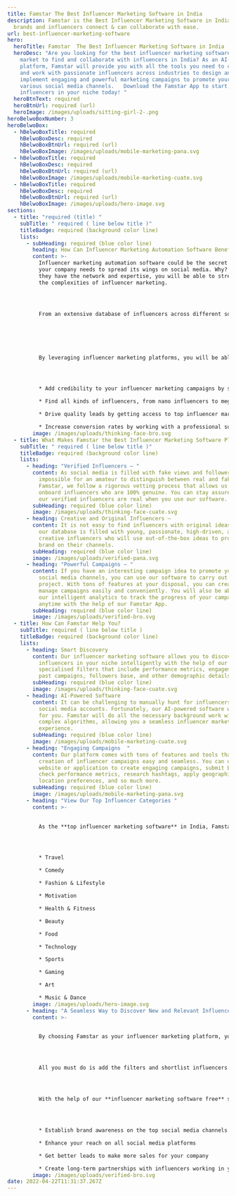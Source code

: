 ```yaml
---
title: Famstar The Best Influencer Marketing Software in India
description: Famstar is the Best Influencer Marketing Software in India, where
  brands and influencers connect & can collaborate with ease.
url: best-influencer-marketing-software
hero:
  heroTitle: Famstar  The Best Influencer Marketing Software in India
  heroDesc: "Are you looking for the best influencer marketing software in the
    market to find and collaborate with influencers in India? As an AI-powered
    platform, Famstar will provide you with all the tools you need to connect
    and work with passionate influencers across industries to design and
    implement engaging and powerful marketing campaigns to promote your brand on
    various social media channels.   Download the Famstar App to start exploring
    influencers in your niche today! "
  heroBtnText: required
  heroBtnUrl: required (url)
  heroImage: /images/uploads/sitting-girl-2-.png
heroBelwoBoxNumber: 3
heroBelwoBox:
  - hBelwoBoxTitle: required
    hBelwoBoxDesc: required
    hBelwoBoxBtnUrl: required (url)
    hBelwoBoxImage: /images/uploads/mobile-marketing-pana.svg
  - hBelwoBoxTitle: required
    hBelwoBoxDesc: required
    hBelwoBoxBtnUrl: required (url)
    hBelwoBoxImage: /images/uploads/mobile-marketing-cuate.svg
  - hBelwoBoxTitle: required
    hBelwoBoxDesc: required
    hBelwoBoxBtnUrl: required (url)
    hBelwoBoxImage: /images/uploads/hero-image.svg
sections:
  - title: "required (title) "
    subTitle: " required ( line below title )"
    titleBadge: required (background color line)
    lists:
      - subHeading: required (blue color line)
        heading: How Can Influencer Marketing Automation Software Benefit Your Business?
        content: >-
          Influencer marketing automation software could be the secret sauce
          your company needs to spread its wings on social media. Why? Because
          they have the network and expertise, you will be able to streamline
          the complexities of influencer marketing.




          From an extensive database of influencers across different social media channels to data-driven analytics, influencer marketing software has it all to find and work with the right influencers.






          By leveraging influencer marketing platforms, you will be able to –




          * Add credibility to your influencer marketing campaigns by staying away from unqualified or fake influencers.

          * Find all kinds of influencers, from nano influencers to mega influencers, in your niche seamlessly.

          * Drive quality leads by getting access to top influencer marketing experts.

          * Increase conversion rates by working with a professional support team who can aid your quest for turning leads into customers.
        image: /images/uploads/thinking-face-bro.svg
  - title: What Makes Famstar the Best Influencer Marketing Software Platform?
    subTitle: " required ( line below title )"
    titleBadge: required (background color line)
    lists:
      - heading: "Verified Influencers – "
        content: As social media is filled with fake views and followers, it can be
          impossible for an amateur to distinguish between real and fake. At
          Famstar, we follow a rigorous vetting process that allows us to
          onboard influencers who are 100% genuine. You can stay assured that
          our verified influencers are real when you use our software.
        subHeading: required (blue color line)
        image: /images/uploads/thinking-face-cuate.svg
      - heading: Creative and Original Influencers –
        content: It is not easy to find influencers with original ideas. Fortunately,
          our database is filled with young, passionate, high-driven, and
          creative influencers who will use out-of-the-box ideas to promote your
          brand on their channels.
        subHeading: required (blue color line)
        image: /images/uploads/verified-pana.svg
      - heading: "Powerful Campaigns – "
        content: If you have an interesting campaign idea to promote your business on
          social media channels, you can use our software to carry out the
          project. With tons of features at your disposal, you can create and
          manage campaigns easily and conveniently. You will also be able to use
          our intelligent analytics to track the progress of your campaigns
          anytime with the help of our Famstar App.
        subHeading: required (blue color line)
        image: /images/uploads/verified-bro.svg
  - title: How Can Famstar Help You?
    subTitle: required ( line below title )
    titleBadge: required (background color line)
    lists:
      - heading: Smart Discovery
        content: Our influencer marketing software allows you to discover relevant
          influencers in your niche intelligently with the help of our
          specialised filters that include performance metrics, engagement rate,
          past campaigns, followers base, and other demographic details.
        subHeading: required (blue color line)
        image: /images/uploads/thinking-face-cuate.svg
      - heading: AI-Powered Software
        content: It can be challenging to manually hunt for influencers by vetting
          social media accounts. Fortunately, our AI-powered software will do it
          for you. Famstar will do all the necessary background work with our
          complex algorithms, allowing you a seamless influencer marketing
          experience.
        subHeading: required (blue color line)
        image: /images/uploads/mobile-marketing-cuate.svg
      - heading: "Engaging Campaigns  "
        content: Our platform comes with tons of features and tools that make the
          creation of influencer campaigns easy and seamless. You can use our
          website or application to create engaging campaigns, submit briefs,
          check performance metrics, research hashtags, apply geographical
          location preferences, and so much more.
        subHeading: required (blue color line)
        image: /images/uploads/mobile-marketing-pana.svg
      - heading: "View Our Top Influencer Categories "
        content: >-
          

          As the **top influencer marketing software** in India, Famstar allows you exclusive access to a wide range of categories and niches to help you find nano, micro, macro, and mega influencers from across the country. Here are some of our trending categories –




          * Travel

          * Comedy

          * Fashion & Lifestyle

          * Motivation

          * Health & Fitness

          * Beauty

          * Food

          * Technology

          * Sports

          * Gaming

          * Art

          * Music & Dance
        image: /images/uploads/hero-image.svg
      - heading: "A Seamless Way to Discover New and Relevant Influencers in India "
        content: >-
          

          By choosing Famstar as your influencer marketing platform, you will be able to choose influencers based on your specific campaign needs and requirements. Why go through the pain of manually hunting for influencers of different social media platforms when you can find genuine influencers through our software.




          All you must do is add the filters and shortlist influencers from the list. If you want further assistance, our team will be happy to assist you with approaching influencers and planning campaigns.




          With the help of our **influencer marketing software free** service, you will be able to –




          * Establish brand awareness on the top social media channels

          * Enhance your reach on all social media platforms

          * Get better leads to make more sales for your company

          * Create long-term partnerships with influencers working in your niche for future collaborations
        image: /images/uploads/verified-bro.svg
date: 2022-04-22T11:31:37.267Z
---
```

